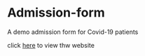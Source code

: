 # Admission-form
A demo admission form for Covid-19 patients


click [here](https://debasreenath48.github.io/Admission-form/) to view thw website
